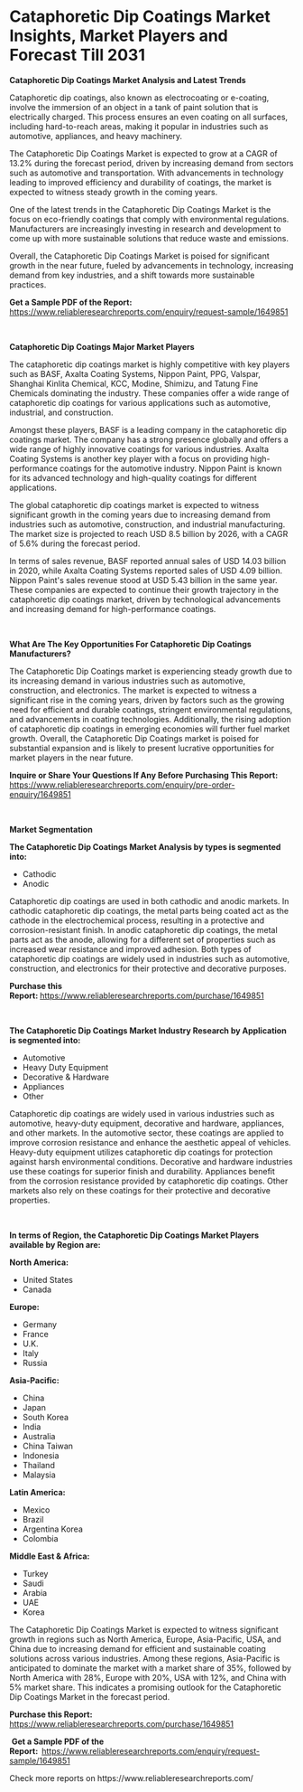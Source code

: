 <p><h1>Cataphoretic Dip Coatings Market Insights, Market Players and Forecast Till 2031</h1></p><p><strong>Cataphoretic Dip Coatings Market Analysis and Latest Trends</strong></p>
<p><p>Cataphoretic dip coatings, also known as electrocoating or e-coating, involve the immersion of an object in a tank of paint solution that is electrically charged. This process ensures an even coating on all surfaces, including hard-to-reach areas, making it popular in industries such as automotive, appliances, and heavy machinery.</p><p>The Cataphoretic Dip Coatings Market is expected to grow at a CAGR of 13.2% during the forecast period, driven by increasing demand from sectors such as automotive and transportation. With advancements in technology leading to improved efficiency and durability of coatings, the market is expected to witness steady growth in the coming years.</p><p>One of the latest trends in the Cataphoretic Dip Coatings Market is the focus on eco-friendly coatings that comply with environmental regulations. Manufacturers are increasingly investing in research and development to come up with more sustainable solutions that reduce waste and emissions.</p><p>Overall, the Cataphoretic Dip Coatings Market is poised for significant growth in the near future, fueled by advancements in technology, increasing demand from key industries, and a shift towards more sustainable practices.</p></p>
<p><strong>Get a Sample PDF of the Report:&nbsp;</strong> <a href="https://www.reliableresearchreports.com/enquiry/request-sample/1649851">https://www.reliableresearchreports.com/enquiry/request-sample/1649851</a></p>
<p>&nbsp;</p>
<p><strong>Cataphoretic Dip Coatings Major Market Players</strong></p>
<p><p>The cataphoretic dip coatings market is highly competitive with key players such as BASF, Axalta Coating Systems, Nippon Paint, PPG, Valspar, Shanghai Kinlita Chemical, KCC, Modine, Shimizu, and Tatung Fine Chemicals dominating the industry. These companies offer a wide range of cataphoretic dip coatings for various applications such as automotive, industrial, and construction.</p><p>Amongst these players, BASF is a leading company in the cataphoretic dip coatings market. The company has a strong presence globally and offers a wide range of highly innovative coatings for various industries. Axalta Coating Systems is another key player with a focus on providing high-performance coatings for the automotive industry. Nippon Paint is known for its advanced technology and high-quality coatings for different applications.</p><p>The global cataphoretic dip coatings market is expected to witness significant growth in the coming years due to increasing demand from industries such as automotive, construction, and industrial manufacturing. The market size is projected to reach USD 8.5 billion by 2026, with a CAGR of 5.6% during the forecast period.</p><p>In terms of sales revenue, BASF reported annual sales of USD 14.03 billion in 2020, while Axalta Coating Systems reported sales of USD 4.09 billion. Nippon Paint's sales revenue stood at USD 5.43 billion in the same year. These companies are expected to continue their growth trajectory in the cataphoretic dip coatings market, driven by technological advancements and increasing demand for high-performance coatings.</p></p>
<p>&nbsp;</p>
<p><strong>What Are The Key Opportunities For Cataphoretic Dip Coatings Manufacturers?</strong></p>
<p><p>The Cataphoretic Dip Coatings market is experiencing steady growth due to its increasing demand in various industries such as automotive, construction, and electronics. The market is expected to witness a significant rise in the coming years, driven by factors such as the growing need for efficient and durable coatings, stringent environmental regulations, and advancements in coating technologies. Additionally, the rising adoption of cataphoretic dip coatings in emerging economies will further fuel market growth. Overall, the Cataphoretic Dip Coatings market is poised for substantial expansion and is likely to present lucrative opportunities for market players in the near future.</p></p>
<p><strong>Inquire or Share Your Questions If Any Before Purchasing This Report:</strong> <a href="https://www.reliableresearchreports.com/enquiry/pre-order-enquiry/1649851">https://www.reliableresearchreports.com/enquiry/pre-order-enquiry/1649851</a></p>
<p>&nbsp;</p>
<p><strong>Market Segmentation</strong></p>
<p><strong>The Cataphoretic Dip Coatings Market Analysis by types is segmented into:</strong></p>
<p><ul><li>Cathodic</li><li>Anodic</li></ul></p>
<p><p>Cataphoretic dip coatings are used in both cathodic and anodic markets. In cathodic cataphoretic dip coatings, the metal parts being coated act as the cathode in the electrochemical process, resulting in a protective and corrosion-resistant finish. In anodic cataphoretic dip coatings, the metal parts act as the anode, allowing for a different set of properties such as increased wear resistance and improved adhesion. Both types of cataphoretic dip coatings are widely used in industries such as automotive, construction, and electronics for their protective and decorative purposes.</p></p>
<p><strong>Purchase this Report:&nbsp;</strong><a href="https://www.reliableresearchreports.com/purchase/1649851">https://www.reliableresearchreports.com/purchase/1649851</a></p>
<p>&nbsp;</p>
<p><strong>The Cataphoretic Dip Coatings Market Industry Research by Application is segmented into:</strong></p>
<p><ul><li>Automotive</li><li>Heavy Duty Equipment</li><li>Decorative & Hardware</li><li>Appliances</li><li>Other</li></ul></p>
<p><p>Cataphoretic dip coatings are widely used in various industries such as automotive, heavy-duty equipment, decorative and hardware, appliances, and other markets. In the automotive sector, these coatings are applied to improve corrosion resistance and enhance the aesthetic appeal of vehicles. Heavy-duty equipment utilizes cataphoretic dip coatings for protection against harsh environmental conditions. Decorative and hardware industries use these coatings for superior finish and durability. Appliances benefit from the corrosion resistance provided by cataphoretic dip coatings. Other markets also rely on these coatings for their protective and decorative properties.</p></p>
<p>&nbsp;</p>
<p><strong>In terms of Region, the Cataphoretic Dip Coatings Market Players available by Region are:</strong></p>
<p>
    <p> <strong> North America: </strong>
        <ul>
            <li>United States</li>
            <li>Canada</li>
        </ul>
        </p> 
    <p> <strong> Europe: </strong>
        <ul>
            <li>Germany</li>
            <li>France</li>
            <li>U.K.</li>
            <li>Italy</li>
            <li>Russia</li>
        </ul>
        </p> 
    <p> <strong> Asia-Pacific: </strong>
        <ul>
            <li>China</li>
            <li>Japan</li>
            <li>South Korea</li>
            <li>India</li>
            <li>Australia</li>
            <li>China Taiwan</li>
            <li>Indonesia</li>
            <li>Thailand</li>
            <li>Malaysia</li>
        </ul>
        </p> 
    <p> <strong> Latin America: </strong>
        <ul>
            <li>Mexico</li>
            <li>Brazil</li>
            <li>Argentina Korea</li>
            <li>Colombia</li>
        </ul>
        </p> 
    <p> <strong> Middle East & Africa: </strong>
        <ul>
            <li>Turkey</li>
            <li>Saudi</li>
            <li>Arabia</li>
            <li>UAE</li>
            <li>Korea</li>
        </ul>
    </p>
    </p>
<p><p>The Cataphoretic Dip Coatings Market is expected to witness significant growth in regions such as North America, Europe, Asia-Pacific, USA, and China due to increasing demand for efficient and sustainable coating solutions across various industries. Among these regions, Asia-Pacific is anticipated to dominate the market with a market share of 35%, followed by North America with 28%, Europe with 20%, USA with 12%, and China with 5% market share. This indicates a promising outlook for the Cataphoretic Dip Coatings Market in the forecast period.</p></p>
<p><strong>Purchase this Report: </strong><a href="https://www.reliableresearchreports.com/purchase/1649851">https://www.reliableresearchreports.com/purchase/1649851</a></p>
<p>&nbsp;<strong>Get a Sample PDF of the Report:&nbsp;&nbsp;</strong><a href="https://www.reliableresearchreports.com/enquiry/request-sample/1649851">https://www.reliableresearchreports.com/enquiry/request-sample/1649851</a></p>
<p><strong></strong></p>
<p>Check more reports on https://www.reliableresearchreports.com/</p>
